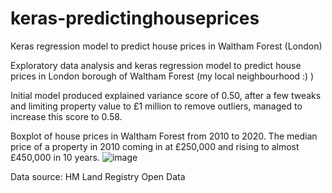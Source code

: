 # keras-predictinghouseprices
Keras regression model to predict house prices in Waltham Forest (London)

Exploratory data analysis and keras regression model to predict house prices in London borough of Waltham Forest (my local neighbourhood :) )

Initial model produced explained variance score of 0.50, after a few tweaks and limiting property value to £1 million to remove outliers, managed to increase this score to 0.58. 

Boxplot of house prices in Waltham Forest from 2010 to 2020. The median price of a property in 2010 coming in at £250,000 and rising to almost £450,000 in 10 years. 
![image](https://user-images.githubusercontent.com/82084556/114275801-cf70c200-9a1b-11eb-9dfd-f589042c85c2.png)

Data source: HM Land Registry Open Data
